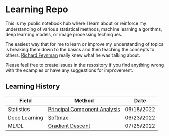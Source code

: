 # Learning Repo
This is my public notebook hub where I learn about or reinforce my understanding of various statistical methods, machine learning algorithms, deep learning models, or image processing techniques.

The easiest way that for me to learn or improve my understanding of topics is breaking them down to the basics and then teaching the concepts to others. [Richard Feynman](https://www.colorado.edu/artssciences-advising/resource-library/life-skills/the-feynman-technique-in-academic-coaching) really knew what he was talking about.

Please feel free to create issues in the resository if you find anything wrong with the examples or have any suggestions for improvement.


## Learning History

| Field | Method | Date |
| ----- | ------ | ---- | 
| Statistics | [Principal Component Analysis](pca/pca.ipynb) | 06/18/2022 |
| Deep Learning| [Softmax](softmax/softmax.ipynb) | 06/23/2022 |
| ML/DL | [Gradient Descent](https://medium.com/@jacobbumgarner/breaking-it-down-gradient-descent-b94c124f1dfd) | 07/25/2022 |
